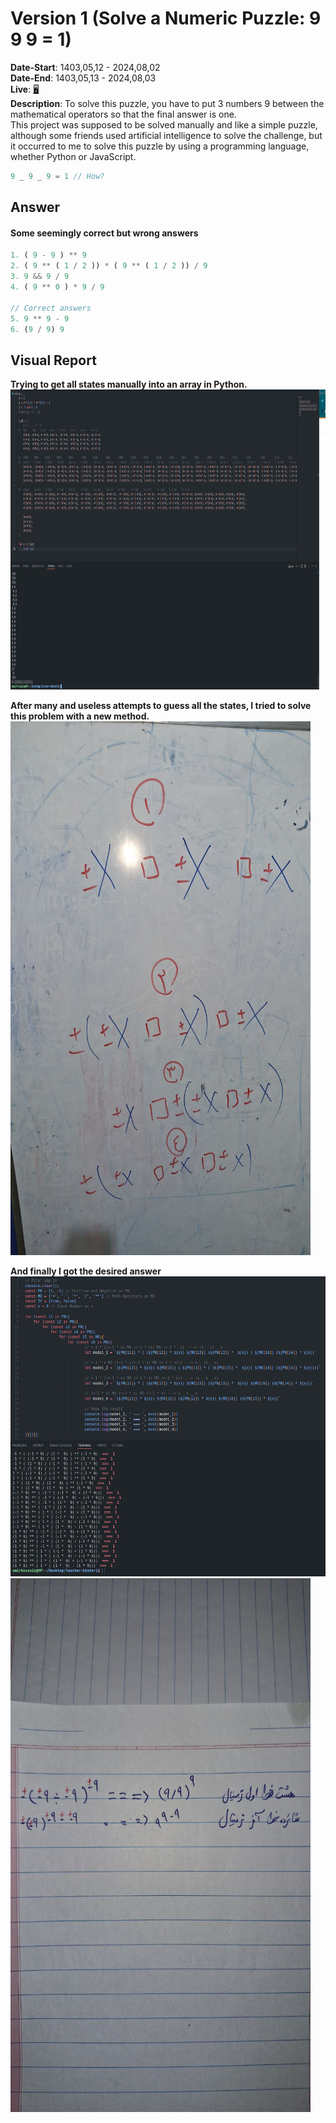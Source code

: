 # Version 1 (Solve a Numeric Puzzle: 9 9 9 = 1)
**Date-Start**: 1403,05,12 - 2024,08,02<br>
**Date-End**: 1403,05,13 - 2024,08,03<br>
**Live**: [🖥️](https://amirhossein-github.github.io/teacher-khateri/side-projects/numericPuzzle/version/v1/)<br>
**Description**: To solve this puzzle, you have to put 3 numbers 9 between the mathematical operators so that the final answer is one.<br>
This project was supposed to be solved manually and like a simple puzzle, although some friends used artificial intelligence to solve the challenge, but it occurred to me to solve this puzzle by using a programming language, whether Python or JavaScript.
```js
9 _ 9 _ 9 = 1 // How?
```
## Answer

#### Some seemingly correct but wrong answers
```js
1. ( 9 - 9 ) ** 9
2. ( 9 ** ( 1 / 2 )) * ( 9 ** ( 1 / 2 )) / 9
3. 9 && 9 / 9
4. ( 9 ** 0 ) * 9 / 9

// Correct answers
5. 9 ** 9 - 9
6. (9 / 9) 9
```

## Visual Report
**Trying to get all states manually into an array in Python.**<br>
<a href="./assets/images/hard-working.png" ><img src="./assets/images/hard-working.png" alt="" width="854" height="480"/></a>

**After many and useless attempts to guess all the states, I tried to solve this problem with a new method.**<br>
<a href="./assets/images/whiteboard.jpg" ><img src="./assets/images/whiteboard.jpg" alt="" width="480" height="854"/></a>

**And finally I got the desired answer**<br>
<a href="./assets/images/code-result.png" ><img src="./assets/images/code-result.png" alt="" width="854" height="480"/></a>
<a href="./assets/images/result-description.jpg" ><img src="./assets/images/result-description.jpg" alt="" width="480" height="854"/></a>